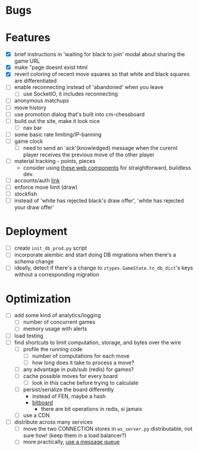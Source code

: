 # Bugs

# Features
- [x] brief instructions in 'waiting for black to join' modal about sharing the game URL
- [x] make "page doesnt exist html
- [x] revert coloring of recent move squares so that white and black squares are differentiated
- [ ] enable reconnecting instead of 'abandoned' when you leave
  - [ ] use SocketIO, it includes reconnecting
- [ ] anonymous matchups
- [ ] move history
- [ ] use promotion dialog that's built into cm-chessboard
- [ ] build out the site, make it look nice
  - [ ] nav bar
- [ ] some basic rate limiting/IP-banning
- [ ] game clock
  - [ ] need to send an 'ack'(knowledged) message when the curernt player receives the previous move of the other player
- [ ] material tracking - points, pieces
  - consider using [these web components](https://shoelace.style/) for straightforward, buildless dev.
- [ ] accounts/auth [link](https://websockets.readthedocs.io/en/10.4/topics/authentication.html#sending-credentials)
- [ ] enforce move limit (draw)
- [ ] stockfish
- [ ] instead of 'white has rejected black's draw offer', 'white has rejected your draw offer'

# Deployment
- [ ] create `init_db_prod.py` script 
- [ ] incorporate alembic and start doing DB migrations when there's a schema change
- [ ] ideally, detect if there's a change to `ztypes.GameState.to_db_dict`'s keys without a corresponding migration

# Optimization
- [ ] add some kind of analytics/logging
  - [ ] number of concurrent games
  - [ ] memory usage with alerts
- [ ] load testing
- [ ] find shortcuts to limit computation, storage, and bytes over the wire
  - [ ] profile the running code
    - [ ] number of computations for each move
    - [ ] how long does it take to process a move?
  - [ ] any advantage in pub/sub (redis) for games?
  - [ ] cache possible moves for every board
    - [ ] look in this cache before trying to calculate
  - [ ] persist/serialize the board differently
    - instead of FEN, maybe a hash
    - [bitboard](https://blog.devgenius.io/improve-as-a-software-engineer-by-writing-a-chess-engine-c360109371aa)
      - there are bit operations in redis, si jamais
  - [ ] use a CDN
- [ ] distribute across many services
  - [ ] move the two CONNECTION stores in `ws_server.py` distributable, not sure how! (keep them in a load balancer?)
  - [ ] more practically, [use a message queue](https://stackoverflow.com/a/44428469)

